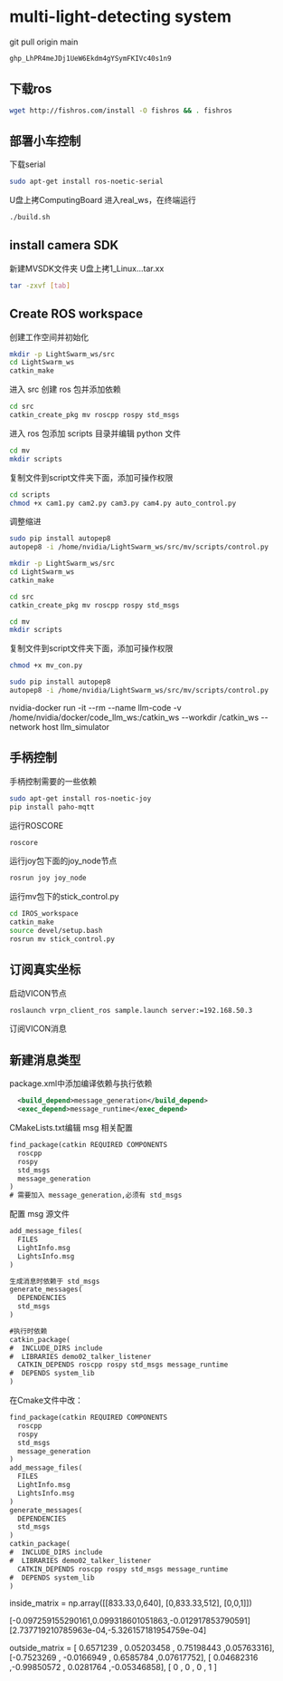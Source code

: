 # multi-light-detecting system
git pull origin main
```bash
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
```

## 下载ros
```bash
wget http://fishros.com/install -O fishros && . fishros
```
## 部署小车控制
下载serial
```bash
sudo apt-get install ros-noetic-serial
```
U盘上拷ComputingBoard
进入real_ws，在终端运行
```bash
./build.sh
```
## install camera SDK
新建MVSDK文件夹
U盘上拷1_Linux...tar.xx
```bash
tar -zxvf [tab]
```
## Create ROS workspace
创建工作空间并初始化
```bash
mkdir -p LightSwarm_ws/src
cd LightSwarm_ws
catkin_make
```
进入 src 创建 ros 包并添加依赖
```bash
cd src
catkin_create_pkg mv roscpp rospy std_msgs
```
进入 ros 包添加 scripts 目录并编辑 python 文件
```bash
cd mv
mkdir scripts
```
复制文件到script文件夹下面，添加可操作权限
```bash
cd scripts
chmod +x cam1.py cam2.py cam3.py cam4.py auto_control.py
```
调整缩进
```bash
sudo pip install autopep8
autopep8 -i /home/nvidia/LightSwarm_ws/src/mv/scripts/control.py
```
```bash
mkdir -p LightSwarm_ws/src
cd LightSwarm_ws
catkin_make

cd src
catkin_create_pkg mv roscpp rospy std_msgs

cd mv
mkdir scripts
```
复制文件到script文件夹下面，添加可操作权限
```bash
chmod +x mv_con.py

sudo pip install autopep8
autopep8 -i /home/nvidia/LightSwarm_ws/src/mv/scripts/control.py
```

nvidia-docker run -it --rm     --name llm-code     -v /home/nvidia/docker/code_llm_ws:/catkin_ws     --workdir /catkin_ws     --network host     llm_simulator

## 手柄控制
手柄控制需要的一些依赖
```bash
sudo apt-get install ros-noetic-joy
pip install paho-mqtt
```
运行ROSCORE
```bash
roscore
```
运行joy包下面的joy_node节点
```bash
rosrun joy joy_node
```
运行mv包下的stick_control.py
```bash
cd IROS_workspace
catkin_make
source devel/setup.bash
rosrun mv stick_control.py
```
## 订阅真实坐标
启动VICON节点
```bash
roslaunch vrpn_client_ros sample.launch server:=192.168.50.3
```
订阅VICON消息
## 新建消息类型
package.xml中添加编译依赖与执行依赖
```xml
  <build_depend>message_generation</build_depend>
  <exec_depend>message_runtime</exec_depend>
```

CMakeLists.txt编辑 msg 相关配置
```txt
find_package(catkin REQUIRED COMPONENTS
  roscpp
  rospy
  std_msgs
  message_generation
)
# 需要加入 message_generation,必须有 std_msgs
```

配置 msg 源文件
```txt
add_message_files(
  FILES
  LightInfo.msg
  LightsInfo.msg
)
```
```txt
生成消息时依赖于 std_msgs
generate_messages(
  DEPENDENCIES
  std_msgs
)
```

```txt
#执行时依赖
catkin_package(
#  INCLUDE_DIRS include
#  LIBRARIES demo02_talker_listener
  CATKIN_DEPENDS roscpp rospy std_msgs message_runtime
#  DEPENDS system_lib
)
```
在Cmake文件中改：
```txt
find_package(catkin REQUIRED COMPONENTS
  roscpp
  rospy
  std_msgs
  message_generation
)
add_message_files(
  FILES
  LightInfo.msg
  LightsInfo.msg
)
generate_messages(
  DEPENDENCIES
  std_msgs
)
catkin_package(
#  INCLUDE_DIRS include
#  LIBRARIES demo02_talker_listener
  CATKIN_DEPENDS roscpp rospy std_msgs message_runtime
#  DEPENDS system_lib
)
```


inside_matrix = np.array([[833.33,0,640],
                         [0,833.33,512],
                         [0,0,1]])


[-0.097259155290161,0.099318601051863,-0.012917853790591]
[2.737719210785963e-04,-5.326157181954759e-04]


outside_matrix = [ 0.6571239 ,  0.05203458 , 0.75198443  ,0.05763316],
[-0.7523269 , -0.0166949  , 0.6585784   ,0.07617752],
[ 0.04682316 ,-0.99850572 , 0.0281764  ,-0.05346858],
[ 0     ,  0   ,      0     ,     1       ]

